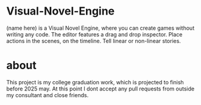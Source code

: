 # Visual-Novel-Engine
(name here) is a Visual Novel Engine, where you can create games without writing any code. The editor features a drag and drop inspector. Place actions in the scenes, on the timeline. Tell linear or non-linear stories.

# about
This project is my college graduation work, which is projected to finish before 2025 may.
At this point I dont accept any pull requests from outside my consultant and close friends.